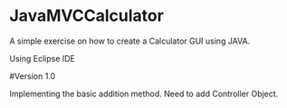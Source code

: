 # JavaMVCCalculator
A simple exercise on how to create a Calculator GUI using JAVA.

Using Eclipse IDE

#Version 1.0

Implementing the basic addition method.
Need to add Controller Object.